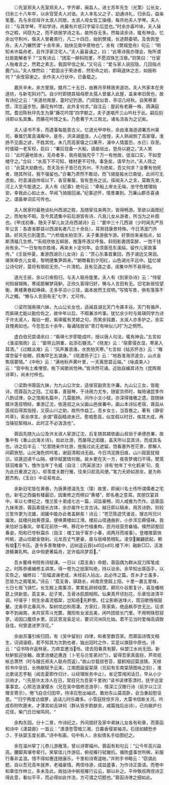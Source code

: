 <!-- { "loadSidebar": true } -->
　　◎先室郑夫人先室郑夫人，字齐卿，闽县人，进士苏年先生（光策）公长女，归余三十八年卒，以余官受夫人对诰。夫人本名父之子，幼通诗礼，归余后，益亲笔墨。先与余叔母许太淑人同居，太淑人母女皆工操缦，每共劝夫人学琴。夫人曰：“与其学琴，不如学诗，尚冀有片纸只字留示后昆也。”时余亦喜吟咏，夫人操作之暇，间窃为之，而不欲居学诗之名，故所存无多。然每读余诗，辄有神会。忆余出守荆州，偕夫人冒暑南行，凡二十四日，始到樊城，长途颇委顿。及舍舆登舟，夫人乃冁然谓“十余年来，始快见南中景物也”。余有《樊城登舟》句云：“明知未许扁舟老，且作浮家泛宅人。”夫人最喜诵之，曰：“此等诗我亦理会，殆所谓灶妪能解者乎？”又有诗云：“团栾一醉斜阳里，不愿双珠乞汉皋。”则笑曰：“仕宦人殆难言之，然君之素志，我固早信之矣。”又句云：“爱与家人说招隐，几回指点鹿门山。”夫人悚然曰：“君固淡于荣进者，然衔命之初，即萌退休之志，如报称何？”余改容谢之。余作夫人行状中，已备载之。

　　嘉庆辛未，余方里居。腊月二十五日，由赛月亭移居夹道坊。夫人外家本在夹道坊，与新宅斜对门。自少时即随其祖母廖太孺人曾屡入此屋，盖亲串旧居也，故有诗纪之云：“夹道坊南屋，童时记钓游。门闾犹似昔，亭沼几经秋。自笑移家惯，浑忘逼岁愁。藤花有吟馆，此外复何求。”自注云：屋前有老藤一株，荫满庭院。耆旧陈秋坪先生为篆“藤花吟馆”四字额之，夫子遂唱开三山吟社于此。嗣后刻诗即以名其集。而藤花吟馆之名，乃愈著于大江南北，诸名流各为之记矣。

　　夫人读书不多，而遇事每能禀古义。忆道光甲申秋，余由淮海道调署苏州臬司，眷属仍寓袁浦廨中。是冬，洪泽湖盛涨，人心惶惶，夫人熟闻倒了高家堰，淮扬不见面之谚，不胜其忧。未几而高家堰之口果开，浦中人情震恐，水已氵存至。时值辕一老军校，启曰：“署后现备一大船，请凿垣出，登舟以避之。”夫人笑曰：“此时遍地皆水，无舟者多，我舟能独完乎？万一有他故，徒滋口实，不如登楼守之。”佥曰：“水高下不可知，楼材更不可恃。事急矣，请早为计。”夫人晓之曰：“此莫大劫数也。吾夫及长子皆已在苏州，不为绝矣，吾又何求？汝曹有怕死者，随其所往，我不强留也。”合署乃肃然不敢动，而飞骑旋报水已南徙，此间可无虑矣。时袁浦自帅垣以下，各官眷属，皆有登舟之议。探闻夫人之言，莫敢先发，河上人至今能道之。夫人有《纪事》绝句云：“牵船上岸太无端，坐守危楼理始安。幸我此心如止水，早闻飞骑报回澜。”纪事述怀，情景兼到。万廉山郡丞喜诵之，谓虽单词实可传也。

　　夫人居家时最艳谈杭州西湖之胜，及随宦往来两次，皆得畅游。至欲以画图纪之，而匆匆不暇。及今其遗集中前后游皆有诗，凡我儿女从游者，所当为之补图也。《甲戌初春，随夫子挈儿女泛舟西湖诗》云：“寰中三十几西湖（少时闻先严苏年公言：各直省郡县以西湖名者凡三十余处），耳熟钱康景特殊。今日清波门外路，好风先引到蓬壶。”“六桥烟水拍空浮，夫子重游我乍游。好景纷来亲指点，如斯清福几生修。”“系缆欣依五柳居，推篷呼酒又呼鱼。斜阳影裹团栾醉，一饱千钱尚有余。”“一日匆匆亦胜缘，再来未卜定何年。会须亟觅东溪绢，留作儿家故事传。”《壬辰仲夏，重游西湖示儿女诗》云：“赏心乐事首重回，西子湖边又溯洄。堪笑牵衣儿女辈，黎明便集笋舆来。”“朝暾看到夕阳红，山色湖光平远中。猛忆坡公诗句好，莫将有限趁无穷。”一片清机，且有见道之语，闺集中所不易得也。

　　道光壬辰，余以引疾假归，与夫人联舟旋里。夫人有《到家杂诗》云：“侍宦何知昼锦殊，寒闺那解梦莼鲈。正欣久客得归好，懒与人言田有无。旧宅新居恰望衡，黄楼黄巷起峥嵘。无多亭沼小三径，画本居然王叔明。”写情写景，俱有落落不凡之概。“懒与人言田有无”七字，尤可传。

　　◎梁符瑞紫瑛六妹，九山公长女也，适闽县湖北天门令龚丰谷。天门有循声，而紫瑛尤能以勤俭佐之，故中年以后，不暇兼涉吟事。犹忆余少时与紫瑛同学为诗于许太淑人，每拈一题，紫瑛辄有灵颖之句，而笑余钝置，太淑人亦多护之，余实自愧弗如也。今忽忽五十余年，每诵陆放翁“青灯有味似儿时”为之惘然。

　　虚白伯兄尝语余曰：“紫瑛七岁即能成吟，授以唐人句法，辄有神会。”五言如《渔梁阻雨》云：“窗带云阴重，岩添石髓流。”《晓发》云：“宿雾侵衣湿，寒泉入耳清。”《过黯淡滩》云：“风声兼浪涌，水势拍天寒。”七言如《姑苏怀古》云：“雉堞空留千劫眼，鸱夷早乞五湖身。”《晓渡扬子江》云：“地吞淮海洪波合，山点金焦宿雾晴。”《中秋》云：“满地秋声黄叶里，一天离思碧云端。”《咏虞美人》云：“宫中有土难埋恨，帐下闻歌尚怆神。”皆泠然可诵。近始自编其诗为《昆辉阁诗草》，尚未付梓也。

　　◎梁韵书蓉函九妹，为九山公次女，适侯官副贡生许濂。九山公三女，皆能诗，而蓉函为之冠。工绘事，善鼓琴，于诗用力尤专。随宦京师时，每陪诸昆季作八韵试律，杂之馆阁名篇中，几莫能辨。间作小文小赋，亦深得骚雅之遗。尝随妹婿许莲叔明经，重游辽沈，依莲叔之从父画山邑侯署中。画山本诗坛老宿，蓉函从莲叔后得其指授，又获山川之助，故所作益工。吾乡女士，当首推之。著有《静安吟草》，索余序言。余谓“蓉函精进未已，愈唱愈高，似宜假以时日，俟其大成，再当操铅椠相从，此时正不必汲汲也”。

　　蓉函先随九山公及许太淑人宦游辽沈，后复随其婿依画山叔翁于承德邑署，故集中有《重山出海关诗》。如此壮游，而屡得之闺媛，盖天所以显其诗，而成其名也。诗之后半云：“忆昔随亲作壮游，旌旄过此无遮留。饱看塞外苍茫景，那解人间羁旅愁。山光海色供吟笔，谢庭清暇诗无敌。今日鸿泥换旧痕，山川觌面犹相识。埙篪迢递千山隔，棣华赋罢情何极。故乡更在天一方，夜夜梦魂归不得。樊笼铩羽难奋飞，愧作当年丁令威（自注：《丙寅游沈》诗有‘他年丁令化鹤来’句，竟为此日重游之兆）。却羡度关数行雁，往来只趁高风便。”笔力夭娇如游龙，是为称题杰构，《玉台》中讵易有此。

　　余新旧宅皆在黄巷，为唐黄德温先生（璞）故里，即闽川名士传所谓儒者之宅也。新宅之西偏有楼最旧，因重修之而榜曰“黄楼”，即名巷之意耳。宾朋饮宴其中，率以七律纪之，惟兰笙十弟成七古一篇，词旨豪畅，同人咸推为杰作。适蓉函九妹来游，蓉函素擅长古体，余亦属作七言古诗。越日即以稿来，用苏诗韵，则较兰笙作更为沈雄，闺媛中能办此者盖鲜矣！诗云：“苍茫陈迹凭谁说，搜古阿兄兴偏发。兹楼托始黄德温，便唤黄楼如江滑。楼前山径通曲折，小步浑忘藓侵袜。我来恰好当春风，举茗花前欣一呷。移花补竹缅重构，匝月经营劳畚锸。倏然邱壑回春姿，阳和已夺秋霜杀（自注：楼工始于客岁小春，阅两月而竣事）。登楼推窗快吟眺，道山恰献金银刹。元龙百丈气更豪，直与层峰势相轧。凌空翼翩欲起，赖有琅万书压。遂令多景聚楼中，远树遥云吞[sd0][sd0].楼下冲氵融新□□，活泼游鲦兼乳鸭。此中倘更著扁舟，定许临风梦苕。”

　　吾乡鳌峰书院有诗赋课。一日以《荔支香》命题，蓉函偶为群从捉刀挥笔成之。时陈恭甫编修主讲席，得一卷为之拍案叫绝，持以谂余。余早知出蓉函手，以实告之。编修曰：“后幅波澜老成，未经前人拈出，此必传之篇。吾乡才士虽多，恐皆为之阁笔矣。”诗云：“荔支香，驿路长，岭南贡使超上阳。十里一置五里堠，七日七夜飞骑忙。长生殿上南薰凉，累累虬卵倾瑶筐。颠坑仆谷那复计，喜及蟠桃筵上供新尝。荔支来，妃子笑，玉骨冰肌朗相照。仙果真开顷刻花，乐章恰进清平调。吁嗟乎！侧生余毒流瓠犀，岂知疮先黔黎。红尘影断迷烽火，霓羽歌残咽鼓鼙。沈香亭北春风冷，梨树坟边秋雨凄。方家红，陈家紫，绝品枫亭世无比。征求幸不到闽南，未共官茶斗充篚。莆阳有女淑且美，闲吟团扇长门里。不用明珠慰寂寥，讵因口腹烦乡里。区区恩宠奚足论，要识河洲风化始。君不见当时爱梅高调致自佳，何曾遣进罗浮花。”

　　余由苏藩引疾归田，有《吴中留别》四律，和者至数百家。而蓉函诗情文相生，词调谐稳，若不知其为次韵也者，独出冠时之作，实足以旗鼓中原也。诗云：“诏书特许返林泉，力瘁宜邀当怜。径去阳春真有脚，纵盟江水尚无田。新秋鲈脍迎张翰，故里池塘近惠连（卜宅与兰笙弟对门）。留得吾家真面目，芦帘纸帐总萧然（时与嫂氏郑夫人联舟而返）。”故山廿载锁苍苔，猿鹤相迎莫浪猜。天禄校书中垒旧，长杨献赋予云来。江南图画留棠荫（兄前有东南棠荫图咏之刻），淮北歌谣志芋魁（闻去夏即作归计，以经理账务中止）。省记萱闱闲话日，早从小少识驹才。“（先慈许太涉人在日，常目兄为吾家千里驹）”读书读律答清时，抚字巡宣事事宜。心照沧浪濯缨水（兄在吴中倡修沧浪亭），情深江汉赠行诗（前岁以江汉赠言寄示）。倦飞自合归田早，待泽应愁出岫迟。敢劝东山莫高卧，会当重起慰讴思。“”归宁两度访烟萝，追话儿时乐趣多。小雪庭除惊岁月，大雷书信断关河。吟成忝附吹篪末，才薄其如击钵何（群从皆步韵献余，咸篇独后出诗）。已向敝庐扫花径，柴门日日候鸣珂。“

　　余构东园，分十二景，作诗纪之。外间朋好及家中弟妹儿女各有和章，而蓉函和诗中《潇碧廊》一首云：“潇潇苍雪暗三湘，日暮香侵翠袖凉。石径如鳞愁步さ，手扶碧玉度长廊。”诗中有画，句中有人，余拟倩名手绘图纪之。

　　余在温州挈丁儿恭儿游雁荡，曾以诗寄福州。蓉函有和句云：“公今年高兴益高，腰脚真堪夸辈行。笑挈佳儿作游侣，俯视雁行轼辙抗。循陔盛事世所稀，彩服行春非孟浪。惜不得如惠连随康乐，千里和诗寄遥帐。”并附手书略云：“窃谓此题，自以吾兄高年就养，老福豪情。两侄侍游，成兹盛事，为作诗正面语。而卷中和章佳作林立，多未及此，故拙诗中俯视雁行云云，聊以补之。平仲敬叔两侄诗正得此意，看似平平，而必得如此作法，方可谓之切题也。”蓉函诗律之细如此。

